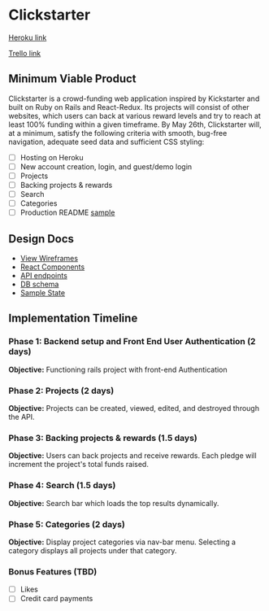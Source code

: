# Clickstarter

[Heroku link][heroku]

[Trello link][trello]

[heroku]: https://clickstarter-gy.herokuapp.com/
[trello]: https://trello.com/b/7iEXyCqX/clickstarter

## Minimum Viable Product

Clickstarter is a crowd-funding web application inspired by Kickstarter and built on Ruby on Rails and React-Redux. Its projects will consist of other websites, which users can back at various reward levels and try to reach at least 100% funding within a given timeframe. By May 26th, Clickstarter will, at a minimum, satisfy the following criteria with smooth, bug-free navigation, adequate seed data and sufficient CSS styling:

- [ ] Hosting on Heroku
- [ ] New account creation, login, and guest/demo login
- [ ] Projects
- [ ] Backing projects & rewards
- [ ] Search
- [ ] Categories
- [ ] Production README [sample](../README.md)

## Design Docs
* [View Wireframes][wireframes]
* [React Components][components]
* [API endpoints][api-endpoints]
* [DB schema][schema]
* [Sample State][sample-state]

[wireframes]: wireframes
[components]: component-hierarchy.md
[sample-state]: sample-state.md
[api-endpoints]: api-endpoints.md
[schema]: schema.md

## Implementation Timeline

### Phase 1: Backend setup and Front End User Authentication (2 days)

**Objective:** Functioning rails project with front-end Authentication

### Phase 2: Projects (2 days)

**Objective:** Projects can be created, viewed, edited, and destroyed through the API.

### Phase 3: Backing projects & rewards (1.5 days)

**Objective:** Users can back projects and receive rewards. Each pledge will increment the project's total funds raised.

### Phase 4: Search (1.5 days)

**Objective:** Search bar which loads the top results dynamically.

### Phase 5: Categories (2 days)

**Objective:** Display project categories via nav-bar menu. Selecting a category displays all projects under that category.

### Bonus Features (TBD)
- [ ] Likes
- [ ] Credit card payments
